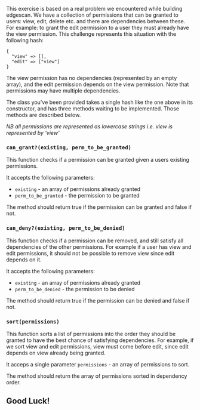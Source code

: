 This exercise is based on a real problem we encountered while building edgescan. We have a collection of permissions that can be granted to users: view, edit, delete etc. and there are dependencies between these. For example: to grant the edit permission to a user they must already have the view permission. This challenge represents this situation with the following hash:

```
{
  "view" => [],
  "edit" => ["view"]
}
```

The view permission has no dependencies (represented by an empty array), and the edit permission depends on the view permission. Note that permissions may have multiple dependencies.

The class you've been provided takes a single hash like the one above in its constructor, and has three methods waiting to be implemented. Those methods are described below.

_NB all permissions are represented as lowercase strings i.e. view is represented by 'view'_

### `can_grant?(existing, perm_to_be_granted)`

This function checks if a permission can be granted given a users existing permissions.

It accepts the following parameters:

- `existing` - an array of permissions already granted
- `perm_to_be_granted` - the permission to be granted

The method should return true if the permission can be granted and false if not.

### `can_deny?(existing, perm_to_be_denied)`

This function checks if a permission can be removed, and still satisfy all dependencies of the other permissions. For example if a user has view and edit permissions, it should not be possible to remove view since edit depends on it.

It accepts the following parameters:

- `existing` - an array of permissions already granted
- `perm_to_be_denied` - the permission to be denied

The method should return true if the permission can be denied and false if not.

### `sort(permissions)`

This function sorts a list of permissions into the order they should be granted to have the best chance of satisfying dependencies. For example, if we sort view and edit permissions, view must come before edit, since edit depends on view already being granted.

It acceps a single parameter `permissions` - an array of permissions to sort.

The method should return the array of permissions sorted in dependency order.

## Good Luck!
